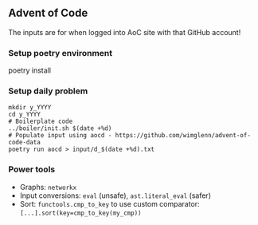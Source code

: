 ## Advent of Code

The inputs are for when logged into AoC site with that GitHub account!

### Setup poetry environment
poetry install

### Setup daily problem
```shell
mkdir y_YYYY
cd y_YYYY
# Boilerplate code
../boiler/init.sh $(date +%d)
# Populate input using aocd - https://github.com/wimglenn/advent-of-code-data
poetry run aocd > input/d_$(date +%d).txt
```


### Power tools
- Graphs: `networkx`
- Input conversions: `eval` (unsafe), `ast.literal_eval` (safer)
- Sort: `functools.cmp_to_key` to use custom comparator: `[...].sort(key=cmp_to_key(my_cmp))`
